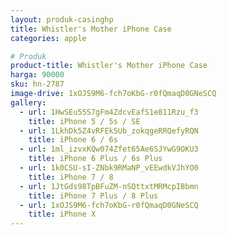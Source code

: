 ```yaml
---
layout: produk-casinghp
title: Whistler's Mother iPhone Case
categories: apple

# Produk
product-title: Whistler's Mother iPhone Case
harga: 90000
sku: hn-2787
image-drive: 1xOJS9M6-fch7oKbG-r0fQmaqD0GNeSCQ
gallery:
  - url: 1HwSEu55S7gFm4ZdcvEafS1e811Rzu_f3
    title: iPhone 5 / 5s / SE
  - url: 1LkhDk5Z4vRFEk5Ub_zokqgeRRQefyRQN
    title: iPhone 6 / 6s
  - url: 1ml_izvxKQw074Zfet65Ae6SJYwG9OKU3
    title: iPhone 6 Plus / 6s Plus
  - url: 1k0CSU-sI-ZNbk9RMaNP_vEEwdkVJhYO0
    title: iPhone 7 / 8
  - url: 1JtGds98TpBFuZM-nSQttxtMRMcpIBbmn
    title: iPhone 7 Plus / 8 Plus
  - url: 1xOJS9M6-fch7oKbG-r0fQmaqD0GNeSCQ
    title: iPhone X
---
```

